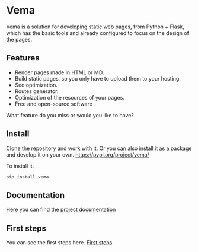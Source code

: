 # Vema

Vema is a solution for developing static web pages, from Python + Flask, which has the basic tools and already configured to focus on the design of the pages.

## Features

* Render pages made in HTML or MD.
* Build static pages, so you only have to upload them to your hosting.
* Seo optimization.
* Routes generator.
* Optimization of the resources of your pages.
* Free and open-source software

What feature do you miss or would you like to have?

## Install

Clone the repository and work with it. Or you can also install it as a package and develop it on your own. https://pypi.org/project/vema/

To install it.

```python
pip install vema
```

## Documentation

Here you can find the [project documentation](https://github.com/episuarez/vema/wiki)

## First steps

You can see the first steps here. [First steps](https://github.com/episuarez/vema/wiki#how-to-start)
